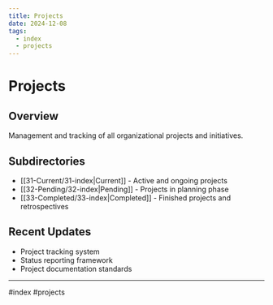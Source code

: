 ```yaml
---
title: Projects
date: 2024-12-08
tags:
  - index
  - projects
---
```


# Projects

## Overview
Management and tracking of all organizational projects and initiatives.

## Subdirectories
- [[31-Current/31-index|Current]] - Active and ongoing projects
- [[32-Pending/32-index|Pending]] - Projects in planning phase
- [[33-Completed/33-index|Completed]] - Finished projects and retrospectives

## Recent Updates
- Project tracking system
- Status reporting framework
- Project documentation standards

---

#index #projects